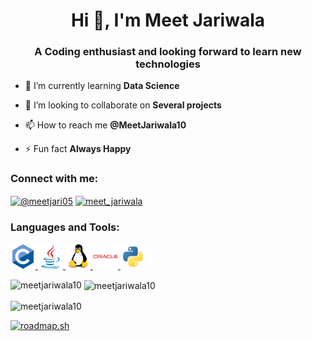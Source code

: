 <h1 align="center">Hi 👋, I'm Meet Jariwala</h1>
<h3 align="center">A Coding enthusiast and looking forward to learn new technologies</h3>

- 🌱 I’m currently learning **Data Science**

- 👯 I’m looking to collaborate on **Several projects**

- 📫 How to reach me **@MeetJariwala10**

- ⚡ Fun fact **Always Happy**

<h3 align="left">Connect with me:</h3>
<p align="left">
<a href="https://medium.com/@meetjari05" target="blank"><img align="center" src="https://raw.githubusercontent.com/rahuldkjain/github-profile-readme-generator/master/src/images/icons/Social/medium.svg" alt="@meetjari05" height="30" width="40" /></a>
<a href="https://www.codechef.com/users/meet_jariwala" target="blank"><img align="center" src="https://cdn.jsdelivr.net/npm/simple-icons@3.1.0/icons/codechef.svg" alt="meet_jariwala" height="30" width="40" /></a>
</p>

<h3 align="left">Languages and Tools:</h3>
<p align="left"> <a href="https://www.cprogramming.com/" target="_blank" rel="noreferrer"> <img src="https://raw.githubusercontent.com/devicons/devicon/master/icons/c/c-original.svg" alt="c" width="40" height="40"/> </a> <a href="https://www.java.com" target="_blank" rel="noreferrer"> <img src="https://raw.githubusercontent.com/devicons/devicon/master/icons/java/java-original.svg" alt="java" width="40" height="40"/> </a> <a href="https://www.linux.org/" target="_blank" rel="noreferrer"> <img src="https://raw.githubusercontent.com/devicons/devicon/master/icons/linux/linux-original.svg" alt="linux" width="40" height="40"/> </a> <a href="https://www.oracle.com/" target="_blank" rel="noreferrer"> <img src="https://raw.githubusercontent.com/devicons/devicon/master/icons/oracle/oracle-original.svg" alt="oracle" width="40" height="40"/> </a> <a href="https://www.python.org" target="_blank" rel="noreferrer"> <img src="https://raw.githubusercontent.com/devicons/devicon/master/icons/python/python-original.svg" alt="python" width="40" height="40"/> </a> </p>

<p><img align="left" src="https://github-readme-stats.vercel.app/api/top-langs?username=meetjariwala10&show_icons=true&locale=en&layout=compact" alt="meetjariwala10" /></p>

<p>&nbsp;<img align="center" src="https://github-readme-stats.vercel.app/api?username=meetjariwala10&show_icons=true&locale=en" alt="meetjariwala10" /></p>

<p><img align="center" src="https://github-readme-streak-stats.herokuapp.com/?user=meetjariwala10&" alt="meetjariwala10" /></p>

<a href="https://roadmap.sh"><img src="https://api.roadmap.sh/v1-badge/wide/65ae4f0b0c548122831bbc3d?variant=light" alt="roadmap.sh"/></a>

